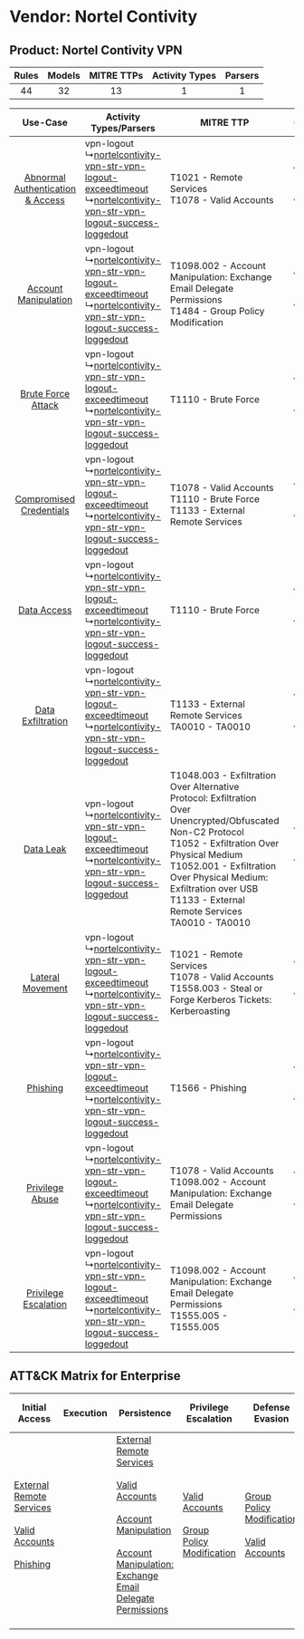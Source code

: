 Vendor: Nortel Contivity
========================
Product: Nortel Contivity VPN
-----------------------------
| Rules | Models | MITRE TTPs | Activity Types | Parsers |
|:-----:|:------:|:----------:|:--------------:|:-------:|
|  44   |   32   |     13     |       1        |    1    |

|    Use-Case    | Activity Types/Parsers    | MITRE TTP    | Content    |
|:----:| ---- | ---- | ---- |
| [Abnormal Authentication & Access](../../../UseCases/uc_abnormal_authentication_&_access.md) |  vpn-logout<br> ↳[nortelcontivity-vpn-str-vpn-logout-exceedtimeout](Ps/pC_nortelcontivityvpnstrvpnlogoutexceedtimeout.md)<br> ↳[nortelcontivity-vpn-str-vpn-logout-success-loggedout](Ps/pC_nortelcontivityvpnstrvpnlogoutsuccessloggedout.md)<br> | T1021 - Remote Services<br>T1078 - Valid Accounts<br>    | [<ul><li>13 Rules</li></ul><ul><li>2 Models</li></ul>](RM/r_m_nortel_contivity_nortel_contivity_vpn_Abnormal_Authentication_&_Access.md) |
|    [Account Manipulation](../../../UseCases/uc_account_manipulation.md)    |  vpn-logout<br> ↳[nortelcontivity-vpn-str-vpn-logout-exceedtimeout](Ps/pC_nortelcontivityvpnstrvpnlogoutexceedtimeout.md)<br> ↳[nortelcontivity-vpn-str-vpn-logout-success-loggedout](Ps/pC_nortelcontivityvpnstrvpnlogoutsuccessloggedout.md)<br> | T1098.002 - Account Manipulation: Exchange Email Delegate Permissions<br>T1484 - Group Policy Modification<br>    | [<ul><li>7 Rules</li></ul><ul><li>7 Models</li></ul>](RM/r_m_nortel_contivity_nortel_contivity_vpn_Account_Manipulation.md)    |
|    [Brute Force Attack](../../../UseCases/uc_brute_force_attack.md)    |  vpn-logout<br> ↳[nortelcontivity-vpn-str-vpn-logout-exceedtimeout](Ps/pC_nortelcontivityvpnstrvpnlogoutexceedtimeout.md)<br> ↳[nortelcontivity-vpn-str-vpn-logout-success-loggedout](Ps/pC_nortelcontivityvpnstrvpnlogoutsuccessloggedout.md)<br> | T1110 - Brute Force<br>    | [<ul><li>1 Rules</li></ul><ul><li>1 Models</li></ul>](RM/r_m_nortel_contivity_nortel_contivity_vpn_Brute_Force_Attack.md)    |
|          [Compromised Credentials](../../../UseCases/uc_compromised_credentials.md)          |  vpn-logout<br> ↳[nortelcontivity-vpn-str-vpn-logout-exceedtimeout](Ps/pC_nortelcontivityvpnstrvpnlogoutexceedtimeout.md)<br> ↳[nortelcontivity-vpn-str-vpn-logout-success-loggedout](Ps/pC_nortelcontivityvpnstrvpnlogoutsuccessloggedout.md)<br> | T1078 - Valid Accounts<br>T1110 - Brute Force<br>T1133 - External Remote Services<br>    | [<ul><li>12 Rules</li></ul><ul><li>4 Models</li></ul>](RM/r_m_nortel_contivity_nortel_contivity_vpn_Compromised_Credentials.md)          |
|    [Data Access](../../../UseCases/uc_data_access.md)    |  vpn-logout<br> ↳[nortelcontivity-vpn-str-vpn-logout-exceedtimeout](Ps/pC_nortelcontivityvpnstrvpnlogoutexceedtimeout.md)<br> ↳[nortelcontivity-vpn-str-vpn-logout-success-loggedout](Ps/pC_nortelcontivityvpnstrvpnlogoutsuccessloggedout.md)<br> | T1110 - Brute Force<br>    | [<ul><li>1 Rules</li></ul><ul><li>1 Models</li></ul>](RM/r_m_nortel_contivity_nortel_contivity_vpn_Data_Access.md)    |
|    [Data Exfiltration](../../../UseCases/uc_data_exfiltration.md)    |  vpn-logout<br> ↳[nortelcontivity-vpn-str-vpn-logout-exceedtimeout](Ps/pC_nortelcontivityvpnstrvpnlogoutexceedtimeout.md)<br> ↳[nortelcontivity-vpn-str-vpn-logout-success-loggedout](Ps/pC_nortelcontivityvpnstrvpnlogoutsuccessloggedout.md)<br> | T1133 - External Remote Services<br>TA0010 - TA0010<br>    | [<ul><li>4 Rules</li></ul><ul><li>4 Models</li></ul>](RM/r_m_nortel_contivity_nortel_contivity_vpn_Data_Exfiltration.md)    |
|    [Data Leak](../../../UseCases/uc_data_leak.md)    |  vpn-logout<br> ↳[nortelcontivity-vpn-str-vpn-logout-exceedtimeout](Ps/pC_nortelcontivityvpnstrvpnlogoutexceedtimeout.md)<br> ↳[nortelcontivity-vpn-str-vpn-logout-success-loggedout](Ps/pC_nortelcontivityvpnstrvpnlogoutsuccessloggedout.md)<br> | T1048.003 - Exfiltration Over Alternative Protocol: Exfiltration Over Unencrypted/Obfuscated Non-C2 Protocol<br>T1052 - Exfiltration Over Physical Medium<br>T1052.001 - Exfiltration Over Physical Medium: Exfiltration over USB<br>T1133 - External Remote Services<br>TA0010 - TA0010<br> | [<ul><li>11 Rules</li></ul><ul><li>11 Models</li></ul>](RM/r_m_nortel_contivity_nortel_contivity_vpn_Data_Leak.md)    |
|    [Lateral Movement](../../../UseCases/uc_lateral_movement.md)    |  vpn-logout<br> ↳[nortelcontivity-vpn-str-vpn-logout-exceedtimeout](Ps/pC_nortelcontivityvpnstrvpnlogoutexceedtimeout.md)<br> ↳[nortelcontivity-vpn-str-vpn-logout-success-loggedout](Ps/pC_nortelcontivityvpnstrvpnlogoutsuccessloggedout.md)<br> | T1021 - Remote Services<br>T1078 - Valid Accounts<br>T1558.003 - Steal or Forge Kerberos Tickets: Kerberoasting<br>    | [<ul><li>7 Rules</li></ul><ul><li>3 Models</li></ul>](RM/r_m_nortel_contivity_nortel_contivity_vpn_Lateral_Movement.md)    |
|    [Phishing](../../../UseCases/uc_phishing.md)    |  vpn-logout<br> ↳[nortelcontivity-vpn-str-vpn-logout-exceedtimeout](Ps/pC_nortelcontivityvpnstrvpnlogoutexceedtimeout.md)<br> ↳[nortelcontivity-vpn-str-vpn-logout-success-loggedout](Ps/pC_nortelcontivityvpnstrvpnlogoutsuccessloggedout.md)<br> | T1566 - Phishing<br>    | [<ul><li>2 Rules</li></ul><ul><li>2 Models</li></ul>](RM/r_m_nortel_contivity_nortel_contivity_vpn_Phishing.md)    |
|    [Privilege Abuse](../../../UseCases/uc_privilege_abuse.md)    |  vpn-logout<br> ↳[nortelcontivity-vpn-str-vpn-logout-exceedtimeout](Ps/pC_nortelcontivityvpnstrvpnlogoutexceedtimeout.md)<br> ↳[nortelcontivity-vpn-str-vpn-logout-success-loggedout](Ps/pC_nortelcontivityvpnstrvpnlogoutsuccessloggedout.md)<br> | T1078 - Valid Accounts<br>T1098.002 - Account Manipulation: Exchange Email Delegate Permissions<br>    | [<ul><li>2 Rules</li></ul><ul><li>2 Models</li></ul>](RM/r_m_nortel_contivity_nortel_contivity_vpn_Privilege_Abuse.md)    |
|    [Privilege Escalation](../../../UseCases/uc_privilege_escalation.md)    |  vpn-logout<br> ↳[nortelcontivity-vpn-str-vpn-logout-exceedtimeout](Ps/pC_nortelcontivityvpnstrvpnlogoutexceedtimeout.md)<br> ↳[nortelcontivity-vpn-str-vpn-logout-success-loggedout](Ps/pC_nortelcontivityvpnstrvpnlogoutsuccessloggedout.md)<br> | T1098.002 - Account Manipulation: Exchange Email Delegate Permissions<br>T1555.005 - T1555.005<br>    | [<ul><li>5 Rules</li></ul><ul><li>5 Models</li></ul>](RM/r_m_nortel_contivity_nortel_contivity_vpn_Privilege_Escalation.md)    |

ATT&CK Matrix for Enterprise
----------------------------
| Initial Access                                                                                                                                                                                                | Execution | Persistence                                                                                                                                                                                                                                                                                                                                 | Privilege Escalation                                                                                                                              | Defense Evasion                                                                                                                                   | Credential Access                                                                                                                                                                                                                                                                                                                                | Discovery | Lateral Movement                                                     | Collection | Command and Control | Exfiltration                                                                                                                                                                                                                                                                                                                                                                                                                                                | Impact |
| ------------------------------------------------------------------------------------------------------------------------------------------------------------------------------------------------------------- | --------- | ------------------------------------------------------------------------------------------------------------------------------------------------------------------------------------------------------------------------------------------------------------------------------------------------------------------------------------------- | ------------------------------------------------------------------------------------------------------------------------------------------------- | ------------------------------------------------------------------------------------------------------------------------------------------------- | ------------------------------------------------------------------------------------------------------------------------------------------------------------------------------------------------------------------------------------------------------------------------------------------------------------------------------------------------ | --------- | -------------------------------------------------------------------- | ---------- | ------------------- | ----------------------------------------------------------------------------------------------------------------------------------------------------------------------------------------------------------------------------------------------------------------------------------------------------------------------------------------------------------------------------------------------------------------------------------------------------------- | ------ |
| [External Remote Services](https://attack.mitre.org/techniques/T1133)<br><br>[Valid Accounts](https://attack.mitre.org/techniques/T1078)<br><br>[Phishing](https://attack.mitre.org/techniques/T1566)<br><br> |           | [External Remote Services](https://attack.mitre.org/techniques/T1133)<br><br>[Valid Accounts](https://attack.mitre.org/techniques/T1078)<br><br>[Account Manipulation](https://attack.mitre.org/techniques/T1098)<br><br>[Account Manipulation: Exchange Email Delegate Permissions](https://attack.mitre.org/techniques/T1098/002)<br><br> | [Valid Accounts](https://attack.mitre.org/techniques/T1078)<br><br>[Group Policy Modification](https://attack.mitre.org/techniques/T1484)<br><br> | [Group Policy Modification](https://attack.mitre.org/techniques/T1484)<br><br>[Valid Accounts](https://attack.mitre.org/techniques/T1078)<br><br> | [Brute Force](https://attack.mitre.org/techniques/T1110)<br><br>[Steal or Forge Kerberos Tickets](https://attack.mitre.org/techniques/T1558)<br><br>[Credentials from Password Stores](https://attack.mitre.org/techniques/T1555)<br><br>[Steal or Forge Kerberos Tickets: Kerberoasting](https://attack.mitre.org/techniques/T1558/003)<br><br> |           | [Remote Services](https://attack.mitre.org/techniques/T1021)<br><br> |            |                     | [Exfiltration Over Alternative Protocol](https://attack.mitre.org/techniques/T1048)<br><br>[Exfiltration Over Alternative Protocol: Exfiltration Over Unencrypted/Obfuscated Non-C2 Protocol](https://attack.mitre.org/techniques/T1048/003)<br><br>[Exfiltration Over Physical Medium: Exfiltration over USB](https://attack.mitre.org/techniques/T1052/001)<br><br>[Exfiltration Over Physical Medium](https://attack.mitre.org/techniques/T1052)<br><br> |        |